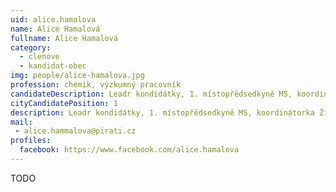```yaml
---
uid: alice.hamalova
name: Alice Hamalová 
fullname: Alice Hamalová
category:  
  - clenove
  - kandidat-obec
img: people/alice-hamalova.jpg  
profession: chemik, výzkumný pracovník
candidateDescription: Leadr kondidátky, 1. místopřědsedkyně MS, koordinátorka Životní prostředí
cityCandidatePosition: 1
description: Leadr kondidátky, 1. místopřědsedkyně MS, koordinátorka Životní prostředí
mail: 
 - alice.hammalova@pirati.cz
profiles:
  facebook: https://www.facebook.com/alice.hamalova
---
```


TODO 
